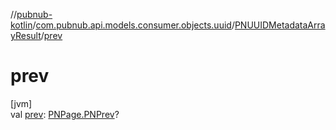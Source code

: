 //[pubnub-kotlin](../../../index.md)/[com.pubnub.api.models.consumer.objects.uuid](../index.md)/[PNUUIDMetadataArrayResult](index.md)/[prev](prev.md)

# prev

[jvm]\
val [prev](prev.md): [PNPage.PNPrev](../../../../pubnub-kotlin/com.pubnub.api.models.consumer.objects/-p-n-page/-p-n-prev/index.md)?

